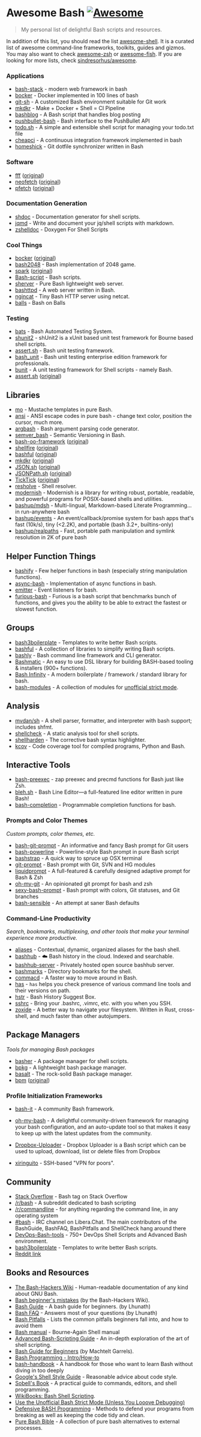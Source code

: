 # Awesome Bash [![Awesome](https://awesome.re/badge.svg)](https://awesome.re)

> My personal list of delightful Bash scripts and resources.

In addition of this list, you should read the list [awesome-shell](https://github.com/alebcay/awesome-shell). It is a curated list of awesome command-line frameworks, toolkits, guides and gizmos. You may also want to check [awesome-zsh](https://github.com/unixorn/awesome-zsh-plugins) or [awesome-fish](https://github.com/bucaran/awesome-fish). If you are looking for more lists, check [sindresorhus/awesome](https://github.com/sindresorhus/awesome).

### Applications

- [bash-stack](https://github.com/cgsdev0/bash-stack) - modern web framework in bash
- [bocker](https://github.com/p8952/bocker) - Docker implemented in 100 lines of bash
- [git-sh](https://github.com/rtomayko/git-sh) - A customized Bash environment suitable for Git work
- [mkdkr](https://github.com/rosineygp/mkdkr) - Make + Docker + Shell = CI Pipeline
- [bashblog](https://github.com/cfenollosa/bashblog) - A Bash script that handles blog posting
- [pushbullet-bash](https://github.com/Red5d/pushbullet-bash) - Bash interface to the PushBullet API
- [todo.sh](https://github.com/todotxt/todo.txt-cli) - A simple and extensible shell script for managing your todo.txt file
- [cheapci](https://github.com/ianmiell/cheapci) - A continuous integration framework implemented in bash
- [homeshick](https://github.com/andsens/homeshick) - Git dotfile synchronizer written in Bash

### Software

- [fff](https://github.com/bash-bastion/fff) ([original](https://github.com/dylanaraps/fff))
- [neofetch](https://github.com/bash-bastion/neofetch) ([original](https://github.com/dylanaraps/neofetch))
- [pfetch](https://github.com/bash-bastion/pfetch) ([original](https://github.com/dylanaraps/pfetch))

### Documentation Generation

- [shdoc](https://github.com/reconquest/shdoc) - Documentation generator for shell scripts.
- [jqmd](https://github.com/bashup/jqmd) - Write and document your jq/shell scripts with markdown.
- [zshelldoc](https://github.com/zdharma-continuum/zshelldoc) - Doxygen For Shell Scripts

### Cool Things

- [bocker](https://github.com/bash-bastion/bocker) ([original](https://github.com/p8952/bocker))
- [bash2048](https://github.com/mydzor/bash2048) - Bash implementation of 2048 game.
- [spark](https://github.com/bash-bastion/spark) ([original](https://github.com/holman/spark))
- [Bash-script](https://github.com/feherke/Bash-script) - Bash scripts.
- [sherver](https://github.com/remileduc/sherver) - Pure Bash lightweight web server.
- [bashttpd](https://github.com/avleen/bashttpd) - A web server written in Bash.
- [ngincat](https://github.com/jaburns/ngincat) - Tiny Bash HTTP server using netcat.
- [balls](https://github.com/jneen/balls) - Bash on Balls

### Testing

- [bats](https://github.com/bats-core) - Bash Automated Testing System.
- [shunit2](https://github.com/kward/shunit2) - shUnit2 is a xUnit based unit test framework for Bourne based shell scripts.
- [assert.sh](https://github.com/lehmannro/assert.sh) - Bash unit testing framework.
- [bash_unit](https://github.com/pgrange/bash_unit) - Bash unit testing enterprise edition framework for professionals.
- [bunit](https://github.com/rafritts/bunit) - A unit testing framework for Shell scripts - namely Bash.
- [assert.sh](https://github.com/bash-bastion/assert.sh) ([original](https://github.com/lehmannro/assert.sh))

## Libraries

- [mo](https://github.com/tests-always-included/mo) - Mustache templates in pure Bash.
- [ansi](https://github.com/fidian/ansi) - ANSI escape codes in pure bash - change text color, position the cursor, much more.
- [argbash](https://github.com/matejak/argbash) - Bash argument parsing code generator.
- [semver_bash](https://github.com/cloudflare/semver_bash) - Semantic Versioning in Bash.
- [bash-oo-framework](https://github.com/bash-bastion/bash-oo-framework) ([original](https://github.com/niieani/bash-oo-framework))
- [shellfire](https://github.com/bash-bastion/shellfire) ([original](https://github.com/shellfire-dev/shellfire))
- [bashful](https://github.com/bash-bastion/bashful) ([original](https://github.com/jmcantrell/bashful))
- [mkdkr](https://github.com/bash-bastion/mkdkr) ([original](https://github.com/rosineygp/mkdkr))
- [JSON.sh](https://github.com/bash-bastion/JSON.sh) ([original](https://github.com/dominictarr/JSON.sh))
- [JSONPath.sh](https://github.com/bash-bastion/JSONPath.sh) ([original](https://github.com/bashtools/JSONPath.sh))
- [TickTick](https://github.com/bash-bastion/TickTick) ([original](https://github.com/kristopolous/TickTick))
- [resholve](https://github.com/abathur/resholve) - Shell resolver.
- [modernish](https://github.com/modernish/modernish) - Modernish is a library for writing robust, portable, readable, and powerful programs for POSIX-based shells and utilities.
- [bashup/mdsh](https://github.com/bashup/mdsh) - Multi-lingual, Markdown-based Literate Programming... in run-anywhere bash
- [bashup/events](https://github.com/bashup/events) - An event/callback/promise system for bash apps that's fast (10k/s), tiny (<2.2K), and portable (bash 3.2+, builtins-only)
- [bashup/realpaths](https://github.com/bashup/realpaths) - Fast, portable path manipulation and symlink resolution in 2K of pure bash

## Helper Function Things

- [bashify](https://github.com/zombieleet/bashify) - Few helper functions in bash (especially string manipulation functions).
- [async-bash](https://github.com/zombieleet/async-bash) - Implementation of async functions in bash.
- [emitter](https://github.com/zombieleet/emitter) - Event listeners for bash.
- [furious-bash](https://github.com/zombieleet/furious-bash) - Furious is a bash script that benchmarks bunch of functions, and gives you the ability to be able to extract the fastest or slowest function.

## Groups

- [bash3boilerplate](https://github.com/kvz/bash3boilerplate) - Templates to write better Bash scripts.
- [bashful](https://github.com/jmcantrell/bashful) - A collection of libraries to simplify writing Bash scripts.
- [bashly](https://github.com/DannyBen/bashly) - Bash command line framework and CLI generator.
- [Bashmatic](https://github.com/kigster/bashmatic) - An easy to use DSL library for building BASH-based tooling & installers (900+ functions).
- [Bash Infinity](https://github.com/niieani/bash-oo-framework) - A modern boilerplate / framework / standard library for bash.
- [bash-modules](https://github.com/vlisivka/bash-modules) - A collection of modules for [unofficial strict mode](http://redsymbol.net/articles/unofficial-bash-strict-mode).


## Analysis

- [mvdan/sh](https://github.com/mvdan/sh) - A shell parser, formatter, and interpreter with bash support; includes shfmt.
- [shellcheck](https://github.com/koalaman/shellcheck) - A static analysis tool for shell scripts.
- [shellharden](https://github.com/anordal/shellharden) - The corrective bash syntax highlighter.
- [kcov](https://github.com/SimonKagstrom/kcov) - Code coverage tool for compiled programs, Python and Bash.

## Interactive Tools

- [bash-preexec](https://github.com/rcaloras/bash-preexec) - zap preexec and precmd functions for Bash just like Zsh.
- [bleh.sh](https://github.com/akinomyoga/ble.sh) - Bash Line Editor―a full-featured line editor written in pure Bash!
- [bash-completion](https://github.com/scop/bash-completion) - Programmable completion functions for bash.

### Prompts and Color Themes

*Custom prompts, color themes, etc.*

- [bash-git-prompt](https://github.com/magicmonty/bash-git-prompt) - An informative and fancy Bash prompt for Git users
- [bash-powerline](https://github.com/riobard/bash-powerline) - Powerline-style Bash prompt in pure Bash script
- [bashstrap](https://github.com/barryclark/bashstrap) - A quick way to spruce up OSX terminal
- [git-prompt](https://github.com/lvv/git-prompt) - Bash prompt with Git, SVN and HG modules
- [liquidprompt](https://github.com/nojhan/liquidprompt) - A full-featured & carefully designed adaptive prompt for Bash & Zsh
- [oh-my-git](https://github.com/arialdomartini/oh-my-git) - An opinionated git prompt for bash and zsh
- [sexy-bash-prompt](https://github.com/twolfson/sexy-bash-prompt) - Bash prompt with colors, Git statuses, and Git branches
- [bash-sensible](https://github.com/mrzool/bash-sensible) - An attempt at saner Bash defaults


### Command-Line Productivity

*Search, bookmarks, multiplexing, and other tools that make your terminal experience more productive.*

- [aliases](https://github.com/sebglazebrook/aliases) - Contextual, dynamic, organized aliases for the bash shell.
- [bashhub](https://github.com/rcaloras/bashhub-client) - :cloud: Bash history in the cloud. Indexed and searchable.
- [bashhub-server](https://github.com/nicksherron/bashhub-server) - Privately hosted open source bashhub server.
- [bashmarks](https://github.com/huyng/bashmarks) - Directory bookmarks for the shell.
- [commacd](https://github.com/shyiko/commacd) - A faster way to move around in Bash.
- [has](https://github.com/kdabir/has) - `has` helps you check presence of various command line tools and their versions on path.
- [hstr](https://github.com/dvorka/hstr) - Bash History Suggest Box.
- [sshrc](https://github.com/cdown/sshrc) - Bring your .bashrc, .vimrc, etc. with you when you SSH.
- [zoxide](https://github.com/ajeetdsouza/zoxide) - A better way to navigate your filesystem. Written in Rust, cross-shell, and much faster than other autojumpers.

## Package Managers

*Tools for managing Bash packages*

- [basher](https://github.com/basherpm/basher) - A package manager for shell scripts.
- [bpkg](https://github.com/bpkg/bpkg) - A lightweight bash package manager.
- [basalt](https://github.com/bash-bastion/basalt) - The rock-solid Bash package manager.
- [bpm](https://github.com/bash-bastion/bpm) ([original](https://github.com/bpm-rocks/bpm))

### Profile Initialization Frameworks

- [bash-it](https://github.com/Bash-it/bash-it) - A community Bash framework.
- [oh-my-bash](https://github.com/ohmybash/oh-my-bash) - A delightful community-driven framework for managing your bash configuration, and an auto-update tool so that makes it easy to keep up with the latest updates from the community.

- [Dropbox-Uploader](https://github.com/andreafabrizi/Dropbox-Uploader) - Dropbox Uploader is a Bash script which can be used to upload, download, list or delete files from Dropbox
- [xiringuito](https://github.com/ivanilves/xiringuito) - SSH-based "VPN for poors".

## Community

- [Stack Overflow](http://stackoverflow.com/questions/tagged/bash) - Bash tag on Stack Overflow
- [/r/bash](https://www.reddit.com/r/bash) - A subreddit dedicated to bash scripting
- [/r/commandline](https://www.reddit.com/r/commandline) - for anything regarding the command line, in any operating system
- [#bash](https://web.libera.chat/?nick=Guest&#bash) - IRC channel on Libera.​Chat. The main contributors of the BashGuide, BashFAQ, BashPitfalls and ShellCheck hang around there
- [DevOps-Bash-tools](https://github.com/HariSekhon/DevOps-Bash-tools) - 750+ DevOps Shell Scripts and Advanced Bash environment.
- [bash3boilerplate](https://github.com/kvz/bash3boilerplate) - Templates to write better Bash scripts.
- [Reddit link](https://old.reddit.com/r/bash/comments/10moz5g/bashkit_v1/j6c4914/)

## Books and Resources

- [The Bash-Hackers Wiki](https://web.archive.org/web/20230406205817/https://wiki.bash-hackers.org/) - Human-readable documentation of any kind about GNU Bash.
- [Bash beginner's mistakes](https://web.archive.org/web/20230330234404/https://wiki.bash-hackers.org/scripting/newbie_traps) (by the Bash-Hackers Wiki).
- [Bash Guide](http://mywiki.wooledge.org/BashGuide) - A bash guide for beginners. (by Lhunath)
- [Bash FAQ](http://mywiki.wooledge.org/BashFAQ) - Answers most of your questions (by Lhunath)
- [Bash Pitfalls](http://mywiki.wooledge.org/BashPitfalls) - Lists the common pitfalls beginners fall into, and how to avoid them
- [Bash manual](http://www.gnu.org/software/bash/manual/) - Bourne-Again Shell manual
- [Advanced Bash-Scripting Guide](http://tldp.org/LDP/abs/html/) - An in-depth exploration of the art of shell scripting.
- [Bash Guide for Beginners](http://www.tldp.org/LDP/Bash-Beginners-Guide/html/) (by Machtelt Garrels).
- [Bash Programming - Intro/How-to](http://tldp.org/HOWTO/Bash-Prog-Intro-HOWTO.html#toc)
- [bash-handbook](https://github.com/denysdovhan/bash-handbook) - A handbook for those who want to learn Bash without diving in too deeply
- [Google's Shell Style Guide](https://google.github.io/styleguide/shellguide.html)  - Reasonable advice about code style.
- [Sobell's Book](http://www.sobell.com/CR3/index.html) - A practical guide to commands, editors, and shell programming.
- [WikiBooks: Bash Shell Scripting](https://en.wikibooks.org/wiki/Bash_Shell_Scripting).
- [Use the Unofficial Bash Strict Mode (Unless You Looove Debugging)](http://redsymbol.net/articles/unofficial-bash-strict-mode/)
- [Defensive BASH Programming](https://web.archive.org/web/20180917174959/http://www.kfirlavi.com/blog/2012/11/14/defensive-bash-programming) - Methods to defend your programs from breaking as well as keeping the code tidy and clean.
- [Pure Bash Bible](https://github.com/dylanaraps/pure-bash-bible) - A collection of pure bash alternatives to external processes.
